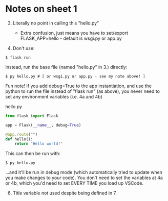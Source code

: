 # Notes on sheet 1

3. Literally no point in calling this "hello.py"
    - Extra confusion, just means you have to set/export FLASK_APP=hello - default is wsgi.py or app.py

4. Don't use:

```
$ flask run
```

Instead, run the base file (named "hello.py" in 3.) directly:

```
$ py hello.py # [ or wsgi.py or app.py - see my note above! ]
```

Fun note! If you add debug=True to the app instantiation, and use the python to run the file instead of "flask run" (as above), you never need to set any environment variables (i.e. 4a and 4b)

hello.py
```python
from flask import Flask

app = Flask(__name__, debug=True)

@app.route("")
def hello():
    return "Hello world!"
```

This can then be run with:

```
$ py hello.py
```

...and it'll be run in debug mode (which automatically tried to update when you make changes to your code). You don't need to set the variables at 4a or 4b, which you'd need to set EVERY TIME you load up VSCode.

6. Title variable not used despite being defined in 7.